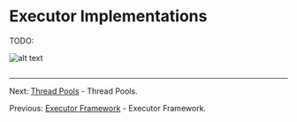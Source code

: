 # Executor Implementations

TODO:

![alt text](../../etc/multithreading/img.png "Img")

```java

```

<hr>

Next: [Thread Pools](chapter_31.md "Thread Pools") - Thread Pools.

Previous: [Executor Framework](chapter_29.md "Executor Framework") - Executor Framework.